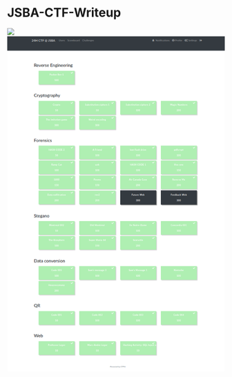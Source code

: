 # JSBA-CTF-Writeup
![](https://pbs.twimg.com/profile_images/642071285095231488/MPyHPMxD_400x400.png)
![](JSBA-CTF.png)
